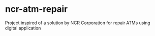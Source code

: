 # ncr-atm-repair
Project inspired of a solution by NCR Corporation for repair ATMs using digital application
